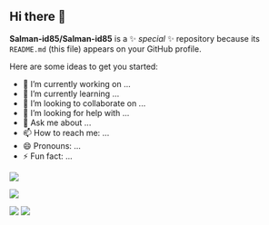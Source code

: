 ## Hi there 👋


**Salman-id85/Salman-id85** is a ✨ _special_ ✨ repository because its `README.md` (this file) appears on your GitHub profile.

Here are some ideas to get you started:

- 🔭 I’m currently working on ...
- 🌱 I’m currently learning ...
- 👯 I’m looking to collaborate on ...
- 🤔 I’m looking for help with ...
- 💬 Ask me about ...        
- 📫 How to reach me: ...
- 😄 Pronouns: ...
- ⚡ Fun fact: ...

![](http://github-profile-summary-cards.vercel.app/api/cards/profile-details?username=Salman-id85&theme=gotham)

![](http://github-profile-summary-cards.vercel.app/api/cards/repos-per-language?username=Salman-id85&theme=gotham)

![](http://github-profile-summary-cards.vercel.app/api/cards/stats?username=Salman-id85&theme=gotham)
![](http://github-profile-summary-cards.vercel.app/api/cards/productive-time?username=Salman-id85&theme=gotham&utcOffset=8)
